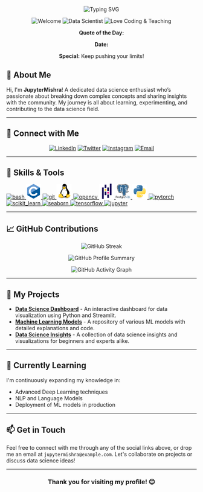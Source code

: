 <p align="center">
  <img src="https://readme-typing-svg.herokuapp.com?size=30&duration=4000&color=00FF00&lines=Hello,+World!;Welcome+to+datasciencegrok!" alt="Typing SVG">
</p>

<p align="center">
  <img src="https://img.shields.io/badge/Hello%2C-I'm%20Harshit!-brightgreen?style=for-the-badge&logo=github" alt="Welcome">
  <img src="https://img.shields.io/badge/I'm%20a-Data%20Scientist-blue?style=for-the-badge&logo=python" alt="Data Scientist">
  <img src="https://img.shields.io/badge/Love-Coding%20%26%20Teaching-orange?style=for-the-badge&logo=heartbeat" alt="Love Coding & Teaching">
</p>

<p align="center">
  <strong>Quote of the Day:</strong> <!--QUOTE_PLACEHOLDER-->
</p>

<p align="center">
  <strong>Date:</strong> <!--DATE_PLACEHOLDER-->
</p>

<p align="center">
  <strong>Special:</strong> Keep pushing your limits!
</p>











## 👋 About Me
Hi, I'm **JupyterMishra**! A dedicated data science enthusiast who’s passionate about breaking down complex concepts and sharing insights with the community. My journey is all about learning, experimenting, and contributing to the data science field.

---

## 🔗 Connect with Me
<p align="center">
  <a href="https://www.linkedin.com/in/jupytermishra" target="_blank"><img src="https://img.shields.io/badge/LinkedIn-%230077B5.svg?style=for-the-badge&logo=linkedin&logoColor=white" alt="LinkedIn"></a>
  <a href="https://www.twitter.com/jupytermishra" target="_blank"><img src="https://img.shields.io/badge/Twitter-%231DA1F2.svg?style=for-the-badge&logo=twitter&logoColor=white" alt="Twitter"></a>
  <a href="https://www.instagram.com/jupytermishra" target="_blank"><img src="https://img.shields.io/badge/Instagram-%23E4405F.svg?style=for-the-badge&logo=instagram&logoColor=white" alt="Instagram"></a>
  <a href="mailto:jupytermishra@example.com" target="_blank"><img src="https://img.shields.io/badge/Email-%23D14836.svg?style=for-the-badge&logo=gmail&logoColor=white" alt="Email"></a>
</p>

---

## 🧠 Skills & Tools
<p align="left">
  <a href="https://www.gnu.org/software/bash/" target="_blank" rel="noreferrer">
    <img src="https://www.vectorlogo.zone/logos/gnu_bash/gnu_bash-icon.svg" alt="bash" width="40" height="40"/>
  </a>
  <a href="https://www.cprogramming.com/" target="_blank" rel="noreferrer">
    <img src="https://raw.githubusercontent.com/devicons/devicon/master/icons/c/c-original.svg" alt="c" width="40" height="40"/>
  </a>
  <a href="https://git-scm.com/" target="_blank" rel="noreferrer">
    <img src="https://www.vectorlogo.zone/logos/git-scm/git-scm-icon.svg" alt="git" width="40" height="40"/>
  </a>
  <a href="https://www.linux.org/" target="_blank" rel="noreferrer">
    <img src="https://raw.githubusercontent.com/devicons/devicon/master/icons/linux/linux-original.svg" alt="linux" width="40" height="40"/>
  </a>
  <a href="https://opencv.org/" target="_blank" rel="noreferrer">
    <img src="https://www.vectorlogo.zone/logos/opencv/opencv-icon.svg" alt="opencv" width="40" height="40"/>
  </a>
  <a href="https://pandas.pydata.org/" target="_blank" rel="noreferrer">
    <img src="https://raw.githubusercontent.com/devicons/devicon/2ae2a900d2f041da66e950e4d48052658d850630/icons/pandas/pandas-original.svg" alt="pandas" width="40" height="40"/>
  </a>
  <a href="https://www.postgresql.org" target="_blank" rel="noreferrer">
    <img src="https://raw.githubusercontent.com/devicons/devicon/master/icons/postgresql/postgresql-original-wordmark.svg" alt="postgresql" width="40" height="40"/>
  </a>
  <a href="https://www.python.org" target="_blank" rel="noreferrer">
    <img src="https://raw.githubusercontent.com/devicons/devicon/master/icons/python/python-original.svg" alt="python" width="40" height="40"/>
  </a>
  <a href="https://pytorch.org/" target="_blank" rel="noreferrer">
    <img src="https://www.vectorlogo.zone/logos/pytorch/pytorch-icon.svg" alt="pytorch" width="40" height="40"/>
  </a>
  <a href="https://scikit-learn.org/" target="_blank" rel="noreferrer">
    <img src="https://upload.wikimedia.org/wikipedia/commons/0/05/Scikit_learn_logo_small.svg" alt="scikit_learn" width="40" height="40"/>
  </a>
  <a href="https://seaborn.pydata.org/" target="_blank" rel="noreferrer">
    <img src="https://seaborn.pydata.org/_images/logo-mark-lightbg.svg" alt="seaborn" width="40" height="40"/>
  </a>
  <a href="https://www.tensorflow.org" target="_blank" rel="noreferrer">
    <img src="https://www.vectorlogo.zone/logos/tensorflow/tensorflow-icon.svg" alt="tensorflow" width="40" height="40"/>
  </a>
  <a href="https://jupyter.org/" target="_blank" rel="noreferrer">
    <img src="https://upload.wikimedia.org/wikipedia/commons/3/38/Jupyter_logo.svg" alt="jupyter" width="40" height="40"/>
  </a>
</p>


---

## 📈 GitHub Contributions
<p align="center">
  <img src="https://github-readme-streak-stats.herokuapp.com/?user=jupytermishra&theme=dark&hide_border=true" alt="GitHub Streak" />
</p>
<p align="center">
  <img src="https://github-profile-summary-cards.vercel.app/api/cards/profile-details?username=jupytermishra&theme=github_dark" alt="GitHub Profile Summary" />
</p>
<p align="center">
  <img src="https://github-readme-activity-graph.cyclic.app/graph?username=jupytermishra&theme=github" alt="GitHub Activity Graph" />
</p>

---

## 🚀 My Projects
- [**Data Science Dashboard**](https://github.com/jupytermishra/datascience-dashboard) - An interactive dashboard for data visualization using Python and Streamlit.
- [**Machine Learning Models**](https://github.com/jupytermishra/ml-models) - A repository of various ML models with detailed explanations and code.
- [**Data Science Insights**](https://github.com/jupytermishra/ds-insights) - A collection of data science insights and visualizations for beginners and experts alike.

---

## 🌱 Currently Learning
I'm continuously expanding my knowledge in:
- Advanced Deep Learning techniques
- NLP and Language Models
- Deployment of ML models in production

---

## 📫 Get in Touch
Feel free to connect with me through any of the social links above, or drop me an email at `jupytermishra@example.com`. Let's collaborate on projects or discuss data science ideas!

---

<h3 align="center">Thank you for visiting my profile! 😊</h3>

